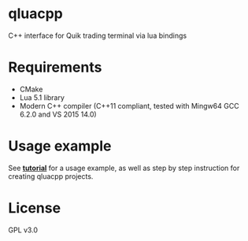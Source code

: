 # qluacpp
C++ interface for Quik trading terminal via lua bindings

# Requirements
- CMake
- Lua 5.1 library
- Modern C++ compiler (C++11 compliant, tested with Mingw64 GCC 6.2.0 and VS 2015 14.0)

# Usage example

See [**tutorial**](https://github.com/elelel/qluacpp-tutorial) for a usage example, as well as step by step instruction for creating qluacpp projects.

# License
GPL v3.0
